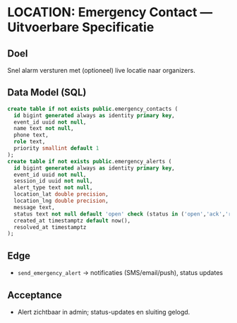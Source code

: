 # LOCATION: Emergency Contact — Uitvoerbare Specificatie

## Doel
Snel alarm versturen met (optioneel) live locatie naar organizers.

## Data Model (SQL)
```sql
create table if not exists public.emergency_contacts (
  id bigint generated always as identity primary key,
  event_id uuid not null,
  name text not null,
  phone text,
  role text,
  priority smallint default 1
);
create table if not exists public.emergency_alerts (
  id bigint generated always as identity primary key,
  event_id uuid not null,
  session_id uuid not null,
  alert_type text not null,
  location_lat double precision,
  location_lng double precision,
  message text,
  status text not null default 'open' check (status in ('open','ack','resolved')),
  created_at timestamptz default now(),
  resolved_at timestamptz
);
```

## Edge
- `send_emergency_alert` → notificaties (SMS/email/push), status updates

## Acceptance
- Alert zichtbaar in admin; status-updates en sluiting gelogd.
